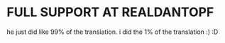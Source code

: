 # FULL SUPPORT AT REALDANTOPF
he just did like 99% of the translation.
i did the 1% of the translation :) :D
